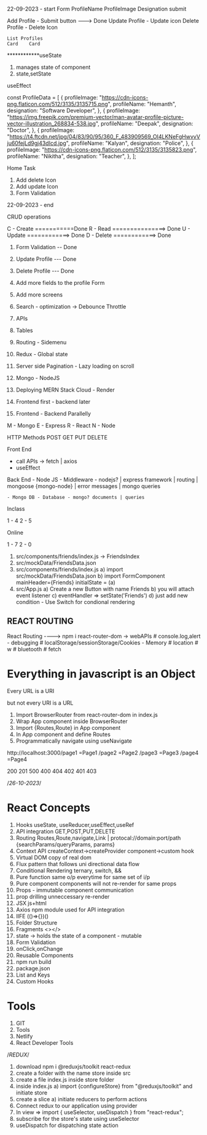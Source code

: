 22-09-2023 - start
Form
	ProfileName
	ProfileImage
	Designation
		submit

Add Profile - Submit button ---> Done
Update Profile - Update icon
Delete Profile - Delete Icon

	List Profiles
	Card 	Card


************useState
1) manages state of component
2) state,setState

useEffect

const ProfileData = [
  {
    profileImage: "https://cdn-icons-png.flaticon.com/512/3135/3135715.png",
    profileName: "Hemanth",
    designation: "Software Developer",
  },
  {
    profileImage:
      "https://img.freepik.com/premium-vector/man-avatar-profile-picture-vector-illustration_268834-538.jpg",
    profileName: "Deepak",
    designation: "Doctor",
  },
  {
    profileImage:
      "https://t4.ftcdn.net/jpg/04/83/90/95/360_F_483909569_OI4LKNeFgHwvvVju60fejLd9gj43dIcd.jpg",
    profileName: "Kalyan",
    designation: "Police",
  },
  {
    profileImage: "https://cdn-icons-png.flaticon.com/512/3135/3135823.png",
    profileName: "Nikitha",
    designation: "Teacher",
  },
];

Home Task

1. Add delete Icon
2. Add update Icon
3. Form Validation

22-09-2023 - end

CRUD operations

C - Create ===========Done
R - Read ===============> Done
U - Update ============> Done
D - Delete ============> Done

1. Form Validation -- Done
2. Update Profile --- Done
3. Delete Profile --- Done


1. Add more fields to the profile Form
2. Add more screens
2. Search - optimization -> Debounce Throttle
3. APIs
4. Tables
5. Routing - Sidemenu
6. Redux - Global state
7. Server side Pagination - Lazy loading on scroll
8. Mongo - NodeJS
9. Deploying MERN Stack Cloud - Render

1. Frontend first - backend later
2. Frontend - Backend Parallelly 

M - Mongo
E - Express
R - React
N - Node

HTTP Methods
POST
GET
PUT
DELETE

Front End
   - call APIs -> fetch | axios
   - useEffect

Back End
    - Node JS - Middleware - nodejs? | express framework | routing | mongoose {mongo-node} | error messages | mongo queries

    - Mongo DB - Database - mongo? documents | queries

Inclass

1 - 4
2 - 5

Online

1 - 7
2 - 0

1.  src/components/friends/index.js -> FriendsIndex
2.  src/mockData/FriendsData.json
3. src/components/friends/index.js
	a) import src/mockData/FriendsData.json
	b) import FormComponent
				mainHeader={Friends}
				initialState = (a)
4. src/App.js 
	a) Create a new Button with name Friends
	b) you will attach event listener
	c) eventHandler => setState('Friends')
	d) just add new condition - Use Switch for condional rendering

  ## REACT ROUTING
  React Routing
----> npm i react-router-dom
-> webAPIs
	# console.log,alert - debugging
	# localStorage/sessionStorage/Cookies - Memory
	# location 
	# w	
	# bluetooth
	# fetch

# Everything in javascript is an Object

Every URL is a URI

but not every URI is a URL

1. Import BrowserRouter from react-router-dom in index.js
2. Wrap App component inside BrowserRouter
3. Import {Routes,Route} in App component
4. In App component and define Routes
5. Programmatically navigate using useNavigate

http://localhost:3000/page1 =Page1
				/page2 =Page2
				/page3 =Page3
				/page4 =Page4	

200
201
500
400
404
402
401
403

/*26-10-2023*/
# React Concepts

1. Hooks
	useState, useReducer,useEffect,useRef
2. API integration
	GET,POST,PUT,DELETE	
3. Routing
	Routes,Route,navigate,Link | protocal://domain:port/path {searchParams/queryParams, params}
4. Context API
	createContext->createProvider component->custom hook
5. Virtual DOM
	copy of real dom
6. Flux
	pattern that follows uni directional data flow
7. Conditional Rendering
	ternary, switch, &&
8. Pure function
	same o/p everytime for same set of i/p
9. Pure component
	components will not re-render for same props
10. Props - immutable
	component communication
11. prop drilling
	unneccessary re-render
12.  JSX
	js+html
13. Axios
	npm module used for API integration
14. IIFE
	(()=>{})()
15. Folder Structure
16. Fragments <></>
17. state -> holds the state of a component - mutable
18. Form Validation
19. onClick,onChange
20. Reusable Components
21. npm run build
22. package.json
23. List and Keys
24. Custom Hooks


# Tools
1. GIT
2. Tools
3. Netlify
4. React Developer Tools

/*REDUX*/
1. download npm i @reduxjs/toolkit react-redux
2. create a folder with the name store inside src
3. create a file index.js inside store folder
4. inside index.js 
		a) import {configureStore} from "@reduxjs/toolkit" and initiate store
5. create a slice
		a) initiate reducers to perform actions
6. Connect redux to our application using provider
7. In view => import { useSelector, useDispatch } from "react-redux";
8.  subscribe for the store's state using useSelector
9. useDispatch for dispatching state action
